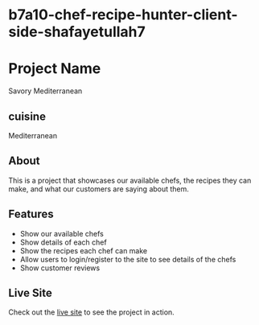 # b7a10-chef-recipe-hunter-client-side-shafayetullah7

# Project Name
Savory Mediterranean

## cuisine
Mediterranean

## About
This is a project that showcases our available chefs, the recipes they can make, and what our customers are saying about them.

## Features

- Show our available chefs
- Show details of each chef
- Show the recipes each chef can make
- Allow users to login/register to the site to see details of the chefs
- Show customer reviews

## Live Site

Check out the [live site](https://savory-mediterranean.web.app/) to see the project in action.

